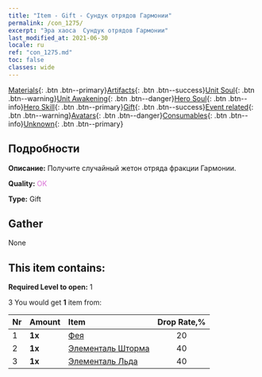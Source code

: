 ```yaml
---
title: "Item - Gift - Сундук отрядов Гармонии"
permalink: /con_1275/
excerpt: "Эра хаоса  Сундук отрядов Гармонии"
last_modified_at: 2021-06-30
locale: ru
ref: "con_1275.md"
toc: false
classes: wide
---
```

 [Materials](/ItemsRU/){: .btn .btn--primary}[Artifacts](/ItemsRU/Artifacts/){: .btn .btn--success}[Unit Soul](/ItemsRU/UnitSoul/){: .btn .btn--warning}[Unit Awakening](/ItemsRU/UnitAwakening/){: .btn .btn--danger}[Hero Soul](/ItemsRU/HeroSoul/){: .btn .btn--info}[Hero Skill](/ItemsRU/HeroSkill/){: .btn .btn--primary}[Gift](/ItemsRU/Gift/){: .btn .btn--success}[Event related](/ItemsRU/Events/){: .btn .btn--warning}[Avatars](/ItemsRU/Avatars/){: .btn .btn--danger}[Consumables](/ItemsRU/Consumables/){: .btn .btn--info}[Unknown](/ItemsRU/Unknown/){: .btn .btn--primary}

## Подробности
 **Описание:** Получите случайный жетон отряда фракции Гармонии.

 **Quality:** <span style="color: #DA70D6">OK</span>

 **Type:** Gift

## Gather

  None

## This item contains:

 **Required Level to open:** 1

 3 You would get **1** item  from:

  | Nr | Amount |     Item    | Drop Rate,% |
  |:---|:-------|:------------|:---------:|
  | 1 |  **1x** | [Фея](/ItemsRU/unt_262/) | 20 | 
  | 2 |  **1x** | [Элементаль Шторма](/ItemsRU/unt_263/) | 40 | 
  | 3 |  **1x** | [Элементаль Льда](/ItemsRU/unt_264/) | 40 | 
